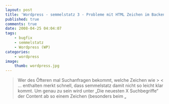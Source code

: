 ```yaml
---
layout: post
title: 'Wordpress - semmelstatz 3 - Probleme mit HTML Zeichen im Backend'
published: true
comments: true
date: 2008-04-25 04:04:07
tags:
    - bugfix
    - semmelstatz
    - Wordpress (WP)
categories:
    - wordpress
image:
    thumb: wordpress.jpg
---
```

> Wer des Öfteren mal Suchanfragen bekommt, welche Zeichen wie > < &#8230; enthalten merkt schnell, dass semmelstatz damit nicht so leicht klar kommt. Um genau zu sein wird unter &#8222;Die neuesten X Suchbegriffe&#8220; der Content ab so einem Zeichen (besonders beim &#8222;